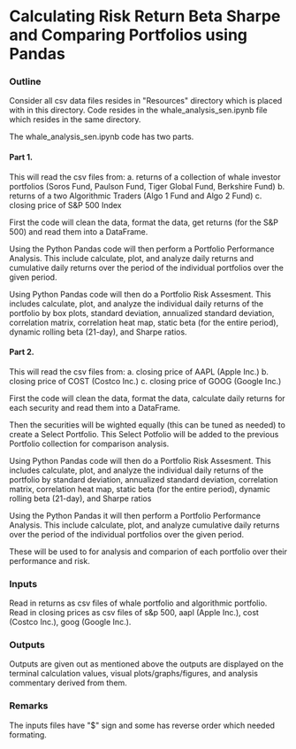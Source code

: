 # Calculating Risk Return Beta Sharpe and Comparing Portfolios using Pandas
### Outline

Consider all csv data files resides in "Resources" directory which is placed with in this directory. Code resides in the whale_analysis_sen.ipynb file which resides in the same directory.

The whale_analysis_sen.ipynb code has two parts.

#### Part 1.
This will read the csv files from: 
a. returns of a collection of whale investor portfolios (Soros Fund, Paulson Fund, Tiger Global Fund, Berkshire Fund)
b. returns of a two Algorithmic Traders (Algo 1 Fund and Algo 2 Fund)
c. closing price of S&P 500 Index 

First the code will clean the data, format the data, get returns (for the S&P 500) and read them into a DataFrame. 

Using the Python Pandas code will then perform a Portfolio Performance Analysis. This include calculate, plot, and analyze daily returns and cumulative daily returns over the period of the individual portfolios over the given period.    

Using Python Pandas code will then do a Portfolio Risk Assesment. This includes calculate, plot, and analyze the individual daily returns of the portfolio by box plots, standard deviation, annualized standard deviation, correlation matrix, correlation heat map, static beta (for the entire period), dynamic rolling beta (21-day), and Sharpe ratios.  

#### Part 2.

This will read the csv files from: 
a. closing price of AAPL (Apple Inc.) 
b. closing price of COST (Costco Inc.)
c. closing price of GOOG (Google Inc.)

First the code will clean the data, format the data, calculate daily returns for each security and read them into a DataFrame. 

Then the securities will be wighted equally (this can be tuned as needed) to create a Select Portfolio. This Select Potfolio will be added to the previous Portfolio collection for comparison analysis.

Using Python Pandas code will then do a Portfolio Risk Assesment. This includes calculate, plot, and analyze the individual daily returns of the portfolio by standard deviation, annualized standard deviation, correlation matrix, correlation heat map, static beta (for the entire period), dynamic rolling beta (21-day), and Sharpe ratios

Using the Python Pandas it will then perform a Portfolio Performance Analysis. This include calculate, plot, and analyze cumulative daily returns over the period of the individual portfolios over the given period.    

These will be used to for analysis and comparion of each portfolio over their performance and risk. 

### Inputs
Read in returns as csv files of whale portfolio and algorithmic portfolio. Read in closing prices as csv files of s&p 500, aapl (Apple Inc.), cost (Costco Inc.), goog (Google Inc.). 

### Outputs
Outputs are given out as mentioned above the outputs are displayed on the terminal calculation values, visual plots/graphs/figures, and analysis commentary derived from them. 

### Remarks
The inputs files have "$" sign and some has reverse order which needed formating. 
